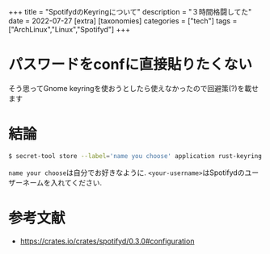 +++
title = "SpotifydのKeyringについて"
description = "３時間格闘してた"
date = 2022-07-27
[extra]
[taxonomies]
categories = ["tech"]
tags = ["ArchLinux","Linux","Spotifyd"]
+++

# パスワードをconfに直接貼りたくない
そう思ってGnome keyringを使おうとしたら使えなかったので回避策(?)を載せます

# 結論
```bash
$ secret-tool store --label='name you choose' application rust-keyring service spotifyd username <your-username>
```
`name your choose`は自分でお好きなように. `<your-username>`はSpotifydのユーザーネームを入れてください.

# 参考文献
- https://crates.io/crates/spotifyd/0.3.0#configuration

